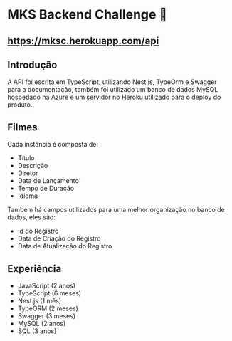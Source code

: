 # MKS Backend Challenge 🚀
## https://mksc.herokuapp.com/api 
## Introdução
A API foi escrita em TypeScript, utilizando Nest.js, TypeOrm e Swagger para a documentação, também foi utilizado um banco de dados MySQL hospedado na Azure e um servidor no Heroku utilizado para o deploy do produto.

## Filmes
Cada instância é composta de:

* Título
* Descrição
* Diretor
* Data de Lançamento
* Tempo de Duração
* Idioma

Também há campos utilizados para uma melhor organização no banco de dados, eles são:

* id do Registro
* Data de Criação do Registro
* Data de Atualização do Registro

## Experiência
* JavaScript (2 anos)
* TypeScript (6 meses)
* Nest.js (1 mês)
* TypeORM (2 meses)
* Swagger (3 meses)
* MySQL (2 anos)
* SQL (3 anos)